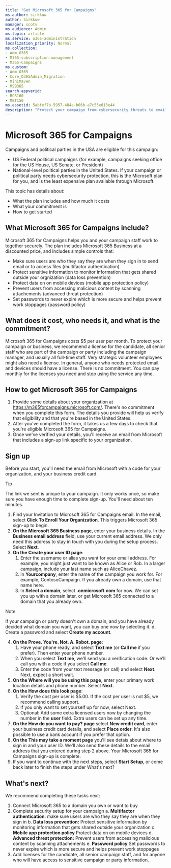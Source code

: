 ```yaml
---
title: "Get Microsoft 365 for Campaigns"
ms.author: sirkkuw
author: Sirkkuw
manager: scotv
ms.audience: Admin
ms.topic: article
ms.service: o365-administration
localization_priority: Normal
ms.collection: 
- Adm_O365
- M365-subscription-management 
- M365-Campaigns
ms.custom:
- Adm_O365
- Core_O365Admin_Migration
- MiniMaven
- MSB365
search.appverid:
- BCS160
- MET150
ms.assetid: 5abfef7b-5957-484a-b06b-a7c55e013e44
description: "Protect your campaign from cybersecurity threats to email, data, and communication using Microsoft 365 for campaigns."
---
```


# Microsoft 365 for Campaigns

Campaigns and political parties in the USA are eligible for this campaign:
- US Federal political campaigns (for example, campaigns seeking office for the US House, US Senate, or President)
- National-level political parties in the United States.
If your campaign or political party needs cybersecurity protection, this is the Microsoft plan for you, and is the least expensive plan available through Microsoft.  

This topic has details about: 
- What the plan includes and how much it costs
- What your commitment is
- How to get started

## What Microsoft 365 for Campaigns include?
Microsoft 365 for Campaigns helps you and your campaign staff work to together securely. The plan includes Microsoft 365 Business at a discounted price, and includes simple controls that: 
- Make sure users are who they say they are when they sign in to send email or to access files (multifactor authentication)
- Protect sensitive information to monitor information that gets shared outside your orgnization (data loss prevention)
- Protect data on on mobile devices (mobile app protection policy)
- Prevent users from accessing malicious content by scanning attachements (advanced threat protection)
- Set passwords to never expire which is more secure and helps prevent work stoppages (password policy) 


## What does it cost, who needs it, and what is the commitment?
Microsoft 365 for Campaigns costs $5 per user per month. 
To protect your campaign or business, we recommend a license for the candidate, all senior staff who are part of the campaign or party including the campaign manager, and usually all full-time staff. Very strategic volunteer employees might also need a license. In general, anyone who needs protected email and devices should have a license.
There is no commitment. You can pay monthly for the licenses you need and stop using the service any time.

## How to get Microsoft 365 for Campaigns

1. Provide some details about your organization at https://m365forcampaigns.microsoft.com/. There's no commitment when you complete this form. The details you provide will help us verify that eligibility and that you're based in the United States.
2. After you've completed the form, it takes us a few days to check that you're eligible Microsoft 365 for Campaigns. 
3. Once we've verified your details, you'll receive an email from Microsoft that includes a sign-up link specific to your organization. 

## Sign up 

Before you start, you'll need the email from Microsoft with a code for your organization, and your business credit card. 

> [!TIP]
> The link we sent is unique to your campaign. It only works once, so make sure you have enough time to complete sign-up. You'll need about ten minutes. 

1. Find your Invitation to Microsoft 365 for Campaigns email. In the email, select **Click To Enroll Your Organization**. This triggers Microsoft 365 sign-up to begin.
2. **On the Microsoft 365 Business page**, enter your business details. In the **Business email address** field, use your current email address. We only need this address to stay in touch with you during the setup process. Select **Next**.
3. **On the Create your user ID page**:
    1. Enter the username or alias you want for your email address. For example, you might just want to be known as Alice or Rob. In a larger campaign, include your last name such as AliceChavez.
    2. In **Yourcompany**, enter the name of the campaign you work for. For example, ContosoCampaign. If you already own a domain, use that name here. 
    3. In **Select a domain**, select **.onmicrosoft.com** for now. We can set you up with a domain later, or get Microsoft 365 connected to a domain that you already own.
> [!NOTE]
> If your campaign or party doesn't own a domain, and you have already decided what domain you want, you can buy one now by selecting it.
    d. Create a password and select **Create my account**. 
4. **On the Prove. You're. Not. A. Robot. page**:
    1. Have your phone ready, and select **Text me** (or **Call me** if you prefer). Then enter your phone number. 
    2. When you select **Text me**, we'll send you a verification code. Or we'll call you with a code if you select **Call me**.
    3. Enter the code from your text message (or call) and select **Next**. Next, expect a short wait. 
5. **On the Where will you be using this page**, enter your primary work location details and phone number. Select **Next**.
6. **On the How does this look page**:
    1. Verify the cost per user is $5.00. If the cost per user is not $5, we recommend calling support.
    2. If you only want to set yourself up for now, select Next. 
    3. Optional: Add some extra licensed users now by changing the number in the **user** field. Extra users can be set up any time.
7. **On the How do you want to pay? page** select **New credit card**, enter your business credit card details, and select **Place order**. It's also possible to use a bank account if you prefer that option.
8. **On the This may take a moment page** you'll see detais about where to sign in and your user ID. We'll also send these details to the email address that you entered during step 2 above.
Your Microsoft 365 for Campaigns sign-up is complete. 
9. If you want to continue with the next steps, select **Start Setup**, or come back later to finish the steps under What's next? 

## What's next?
We recommend completing these tasks next:
1. Connect Microsoft 365 to a domain you own or want to buy
2. Complete security setup for your campaign
    a. **Multifactor authentication**: make sure users are who they say they are when they sign in 
    b. **Data loss prevention:** Protect sensitive information by monitoring information that gets shared outside your organization 
    c. **Mobile app protection policy** Protect data on on mobile devices 
    d. **Advanced threat protection:** Prevent users from accessing malicious content by scanning attachements
    e. **Password policy** Set passwords to never expire which is more secure and helps prevent work stoppages
3. Add licenses for the candidate, all senior campaign staff, and for anyone who will have access to sensitive campaign or party information.


    


